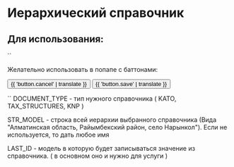 Иерархический справочник
========================

Для использования:
------------------
``
<hierarchical-dictionary type='DOCUMENT_TYPE' str-model="STR_MODEL" last-id="LAST_ID"></hierarchical-dictionary>

Желательно использовать в попапе с баттонами:

  <modal name="что то" title="что то">
                     <hierarchical-dictionary type="KATO" last-id="temp.address" str-model="temp.strAddress"></hierarchical-dictionary>
                     <div class="actions">
                         <button class="button-type button-subaction" transclude-to="modal-left-buttons" ng-click="$modal.hide('что то');">{{ 'button.cancel' | translate }}</button>
                         <button class="button-type button-action" transclude-to="modal-right-buttons" ng-click="$declaration.model.strAddress = temp.strAddress; $declaration.model.address =  temp.address; $modal.hide('что то');">{{  'button.save' | translate }}</button>
                     </div>
  </modal>
  
  
``
DOCUMENT_TYPE - тип нужного справочника ( KATO, TAX_STRUCTURES, KNP )

STR_MODEL - строка всей иерархии выбранного справочника (Вида "Алматинская область, Райымбекский район, село Нарынкол"). Если не используется, то дать любое имя 

LAST_ID - модель в которую будет записываться значение из справочника. ( в основном оно и нужно для услуги )